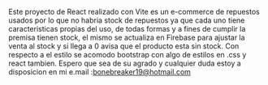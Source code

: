 Este proyecto de React realizado con Vite es un e-commerce de repuestos usados por lo que no habria stock de repuestos ya que cada uno tiene caracteristicas propias del uso, de todas formas y a fines de cumplir la premisa tienen stock, el mismo se actualiza en Firebase para ajustar la venta al stock y si llega a 0 avisa que el producto esta sin stock.
Con respecto a el estilo se acomodo bootstrap con algo de estilos en .css y react tambien.
Espero que sea de su agrado y cualquier duda estoy a disposicion en mi e.mail :bonebreaker19@hotmail.com